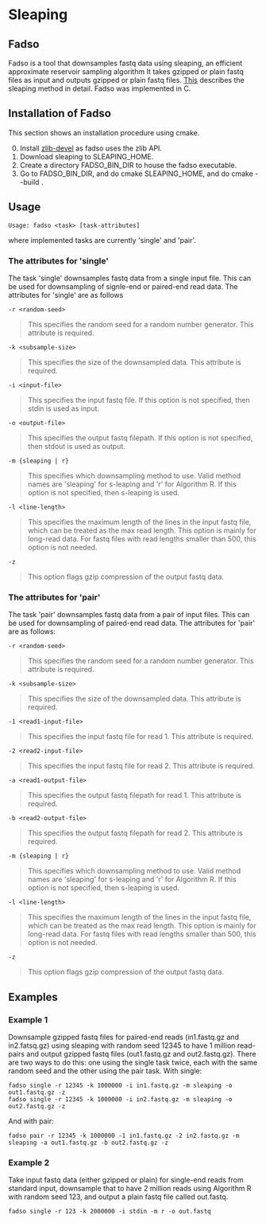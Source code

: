 # Sleaping

## Fadso
Fadso is a tool that downsamples fastq data using sleaping, an efficient approximate reservoir sampling algorithm  It takes gzipped or plain fastq files as input and outputs gzipped or plain fastq files. [This](http://www.aaa.bbb.ccc) describes the sleaping method in detail.  Fadso was implemented in C.

## Installation of Fadso
This section shows an installation procedure using cmake. 

0. Install [zlib-devel](https://www.zlib.net/) as fadso uses the zlib API.
1. Download sleaping to SLEAPING_HOME.
2. Create a directory FADSO_BIN_DIR to house the fadso executable.
3. Go to FADSO_BIN_DIR, and do cmake SLEAPING_HOME, and do cmake --build .	
	

## Usage

	Usage: fadso <task> [task-attributes]
 where implemented tasks are currently 'single' and 'pair'.  
 
### The attributes for 'single'
The task 'single' downsamples fastq data from a single input file. This can be used for downsampling of signle-end or paired-end read data. The attributes for 'single' are as follows

	-r <random-seed>
>This specifies the random seed for a random number generator. This attribute is required.

	-k <subsample-size> 
>This specifies the size of the downsampled data. This attribute is required.

	-i <input-file>
> This specifies the input fastq file. If this option is not specified, then stdin is used as input.

	-o <output-file>
>This specifies the output fastq filepath. If this option is not specified, then stdout is used as output.

	-m {sleaping | r}
>This specifies which downsampling method to use. Valid method names are 'sleaping' for s-leaping and 'r' for Algorithm R. If this option is not specified, then s-leaping is used.

	-l <line-length>
>This specifies the maximum length of the lines in the input fastq file, which can be treated as the max read length. This option is mainly for long-read data. For fastq files with read lengths smaller than 500, this option is not needed.

	-z
>This option flags gzip compression of the output fastq data.

### The attributes for 'pair'

The task 'pair' downsamples fastq data from a pair of input files. This can be used for downsampling of paired-end read data. The attributes for 'pair' are as follows:

	-r <random-seed>
>This specifies the random seed for a random number generator. This attribute is required.

	-k <subsample-size> 
>This specifies the size of the downsampled data. This attribute is required.

	-1 <read1-input-file>
>This specifies the input fastq file for read 1. This attribute is required.

	-2 <read2-input-file>
>This specifies the input fastq file for read 2. This attribute is required.

	-a <read1-output-file>
>This specifies the output fastq filepath for read 1. This attribute is required.

	-b <read2-output-file>
>This specifies the output fastq filepath for read 2. This attribute is required.

	-m {sleaping | r}
>This specifies which downsampling method to use. Valid method names are 'sleaping' for s-leaping and 'r' for Algorithm R. If this option is not specified, then s-leaping is used.

	-l <line-length>
>This specifies the maximum length of the lines in the input fastq file, which can be treated as the max read length. This option is mainly for long-read data. For fastq files with read lengths smaller than 500, this option is not needed.

	-z
>This option flags gzip compression of the output fastq data.


## Examples

###  Example 1
Downsample gzipped fastq files for paired-end reads (in1.fastq.gz and in2.fatsq.gz) using sleaping with random seed 12345 to have 1 million read-pairs and output gzipped fastq files (out1.fastq.gz and out2.fastq.gz). There are two ways to do this: one using the single task twice, each with the same random seed and the other using the pair task. With single:

	fadso single -r 12345 -k 1000000 -i in1.fastq.gz -m sleaping -o out1.fastq.gz -z
	fadso single -r 12345 -k 1000000 -i in2.fastq.gz -m sleaping -o out2.fastq.gz -z

And with pair:
	
	fadso pair -r 12345 -k 1000000 -1 in1.fastq.gz -2 in2.fastq.gz -m sleaping -a out1.fastq.gz -b out2.fastq.gz -z
 	
		
###  Example 2
Take input fastq data (either gzipped or plain) for single-end reads from standard input, downsample that to have 2 million reads using Algorithm R with random seed 123, and output a plain fastq file called out.fastq.

	fadso single -r 123 -k 2000000 -i stdin -m r -o out.fastq
	 	    


